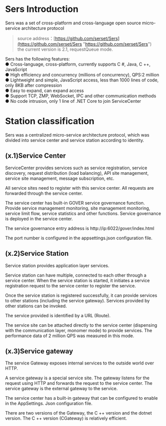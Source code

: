 # Sers Introduction
Sers was a set of cross-platform and cross-language open source micro-service architecture protocol
>source address：[https://github.com/serset/Sers](https://github.com/serset/Sers "https://github.com/serset/Sers")  
>the current version is 2.1, requestQueue mode.


Sers has the following features:  
● Cross-language, cross-platform, currently supports C #, Java, C ++, JavaScript  
● High efficiency and concurrency (millions of concurrency), QPS:2 million  
● Lightweight and simple, JavaScript access, less than 1000 lines of code, only 8KB after compression  
● Easy to expand, can expand access  
● Support TCP, ZMP, WebSocket, IPC and other communication methods  
● No code intrusion, only 1 line of .NET Core to join ServiceCenter  

# Station classification
 Sers was a centralized micro-service architecture protocol, which was divided into service center and service station according to identity.

## (x.1)Service Center
ServiceCenter provides services such as service registration, service discovery, request distribution (load balancing), API site management, service site management, message subscription, etc.

All service sites need to register with this service center. All requests are forwarded through the service center.

The service center has built-in GOVER service governance function. Provide service management monitoring, site management monitoring, service limit flow, service statistics and other functions. Service governance is deployed in the service center.

The service governance entry address is http://ip:6022/_gover_/index.html

The port number is configured in the appsettings.json configuration file.


## (x.2)Service Station
Service station provides application layer services.

Service station can have multiple, connected to each other through a service center. When the service station is started, it initiates a service registration request to the service center to register the service.

Once the service station is registered successfully, it can provide services to other stations (including the service gateway). Services provided by other stations can be invoked.

The service provided is identified by a URL (Route).

The service site can be attached directly to the service center (dispensing with the communication layer, monomer mode) to provide services. The performance data of 2 million QPS was measured in this mode.

## (x.3)Service gateway
The service Gateway exposes internal services to the outside world over HTTP.

A service gateway is a special service site. The gateway listens for the request using HTTP and forwards the request to the service center. The service gateway is the external gateway to the service.

The service center has a built-in gateway that can be configured to enable in the AppSettings. Json configuration file.

There are two versions of the Gateway, the C ++ version and the dotnet version. The C ++ version (CGateway) is relatively efficient.
